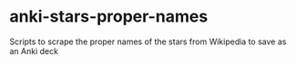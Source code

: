 # anki-stars-proper-names
Scripts to scrape the proper names of the stars from Wikipedia to save as an Anki deck
